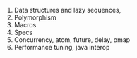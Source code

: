 1. Data structures and lazy sequences,
2. Polymorphism
3. Macros
4. Specs
5. Concurrency, atom, future, delay, pmap
6. Performance tuning, java interop
